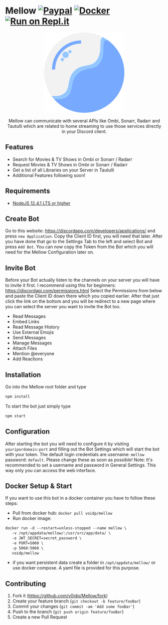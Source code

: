 # Mellow [![Paypal](https://img.shields.io/badge/PayPal-Donate-Green.svg?logo=Paypal&style=flat-square)](https://www.paypal.com/donate?hosted_button_id=CQ6VM34ZC68HE) [![Docker](https://img.shields.io/badge/Docker-Hub-lightblue.svg?logo=docker&style=flat-square)](https://cloud.docker.com/u/voidp/repository/docker/voidp/mellow) [![Run on Repl.it](https://repl.it/badge/github/v0idp/Mellow)](https://repl.it/github/v0idp/Mellow)

<p align="center">
   <img src="src/resources/logo.png" width="256" height="256" link="https://discord.gg/zx2BWp2">
</p>
<p align="center">
   Mellow can communicate with several APIs like Ombi, Sonarr, Radarr and Tautulli which are related to home streaming to use those services directly in your Discord client.
</p>

## Features

* Search for Movies & TV Shows in Ombi or Sonarr / Radarr
* Request Movies & TV Shows in Ombi or Sonarr / Radarr
* Get a list of all Libraries on your Server in Tautulli
* Additional Features following soon!

## Requirements

* [NodeJS 12.4.1 LTS or higher](https://nodejs.org/en/download/)

## Create Bot

Go to this website: https://discordapp.com/developers/applications/ and press ``new Application``. Copy the Client ID first, you will need that later.
After you have done that go to the Settings Tab to the left and select Bot and press ``Add Bot``. You can now copy the Token from the Bot which you will
need for the Mellow Configuration later on.

## Invite Bot

Before your Bot actually listen to the channels on your server you will have to invite it first. I recommend using this for beginners: https://discordapi.com/permissions.html
Select the Permissions from below and paste the Client ID down there which you copied earlier. After that just click the link on the bottom and you will
be redirect to a new page where you can select the server you want to invite the Bot too.

* Read Messages
* Embed Links
* Read Message History
* Use External Emojis
* Send Messages
* Manage Messages
* Attach Files
* Mention @everyone
* Add Reactions

## Installation

Go into the Mellow root folder and type
```sh
npm install
```

To start the bot just simply type
```sh
npm start
```

## Configuration

After starting the bot you will need to configure it by visiting ``youripordomain:port`` and filling out the Bot Settings which will start the bot with your token.
The default login credentials are username: ``mellow`` password: ``default``. Please change these as soon as possible!
Note: It's recommended to set a username and password in General Settings. This way only you can access the web interface.

## Docker Setup & Start

If you want to use this bot in a docker container you have to follow these steps:
* Pull from docker hub: ``docker pull voidp/mellow``
* Run docker image:
```
docker run -d --restart=unless-stopped --name mellow \
   -v /opt/appdata/mellow/:/usr/src/app/data/ \
   -e JWT_SECRET=secret_password \
   -e PORT=5060 \
   -p 5060:5060 \
   voidp/mellow
```
* if you want persistent data create a folder in ``/opt/appdata/mellow/`` or use docker compose. A yaml file is provided for this purpose.

## Contributing

1. Fork it (<https://github.com/v0idp/Mellow/fork>)
2. Create your feature branch (`git checkout -b feature/fooBar`)
3. Commit your changes (`git commit -am 'Add some fooBar'`)
4. Push to the branch (`git push origin feature/fooBar`)
5. Create a new Pull Request

